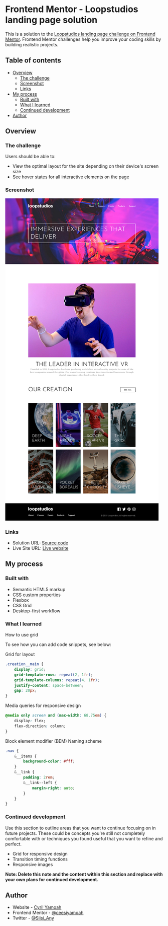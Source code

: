 # Frontend Mentor - Loopstudios landing page solution

This is a solution to the [Loopstudios landing page challenge on Frontend Mentor](https://www.frontendmentor.io/challenges/loopstudios-landing-page-N88J5Onjw). Frontend Mentor challenges help you improve your coding skills by building realistic projects.

## Table of contents

- [Overview](#overview)
  - [The challenge](#the-challenge)
  - [Screenshot](#screenshot)
  - [Links](#links)
- [My process](#my-process)
  - [Built with](#built-with)
  - [What I learned](#what-i-learned)
  - [Continued development](#continued-development)
- [Author](#author)

## Overview

### The challenge

Users should be able to:

- View the optimal layout for the site depending on their device's screen size
- See hover states for all interactive elements on the page

### Screenshot

![Tablet View](images\screenshot.png)

### Links

- Solution URL: [Source code](https://github.com/ceesiyamoah/loopstudios-landing-page-main)
- Live Site URL: [Live website](cyrilloops.netlify.app)

## My process

### Built with

- Semantic HTML5 markup
- CSS custom properties
- Flexbox
- CSS Grid
- Desktop-first workflow

### What I learned

How to use grid

To see how you can add code snippets, see below:

Grid for layout

```css
.creation__main {
	display: grid;
	grid-template-rows: repeat(2, 1fr);
	grid-template-columns: repeat(4, 1fr);
	justify-content: space-between;
	gap: 20px;
}
```

Media queries for responsive design

```css
@media only screen and (max-width: 68.75em) {
	display: flex;
	flex-direction: column;
}
```

Block element modifier (BEM) Naming scheme

```css
.nav {
	&__items {
		background-color: #fff;
	}
	&__link {
		padding: 2rem;
		&__link--left {
			margin-right: auto;
		}
	}
}
```

### Continued development

Use this section to outline areas that you want to continue focusing on in future projects. These could be concepts you're still not completely comfortable with or techniques you found useful that you want to refine and perfect.

- Grid for responsive design
- Transition timing functions
- Responsive images

**Note: Delete this note and the content within this section and replace with your own plans for continued development.**

## Author

- Website - [Cyril Yamoah](https://cyrilyamoah.netlify.app/)
- Frontend Mentor - [@ceesiyamoah](https://www.frontendmentor.io/profile/ceesiyamoah)
- Twitter - [@Siisi_Any](https://twitter.com/Siisi_Any)
